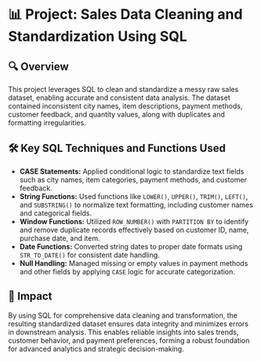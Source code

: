 # 📊 Project: Sales Data Cleaning and Standardization Using SQL

## 🔍 Overview  
This project leverages SQL to clean and standardize a messy raw sales dataset, enabling accurate and consistent data analysis. The dataset contained inconsistent city names, item descriptions, payment methods, customer feedback, and quantity values, along with duplicates and formatting irregularities.

## 🛠️ Key SQL Techniques and Functions Used  
- **CASE Statements:** Applied conditional logic to standardize text fields such as city names, item categories, payment methods, and customer feedback.  
- **String Functions:** Used functions like `LOWER()`, `UPPER()`, `TRIM()`, `LEFT()`, and `SUBSTRING()` to normalize text formatting, including customer names and categorical fields.  
- **Window Functions:** Utilized `ROW_NUMBER()` with `PARTITION BY` to identify and remove duplicate records effectively based on customer ID, name, purchase date, and item.  
- **Date Functions:** Converted string dates to proper date formats using `STR_TO_DATE()` for consistent date handling.  
- **Null Handling:** Managed missing or empty values in payment methods and other fields by applying `CASE` logic for accurate categorization.

## 🚀 Impact  
By using SQL for comprehensive data cleaning and transformation, the resulting standardized dataset ensures data integrity and minimizes errors in downstream analysis. This enables reliable insights into sales trends, customer behavior, and payment preferences, forming a robust foundation for advanced analytics and strategic decision-making.
